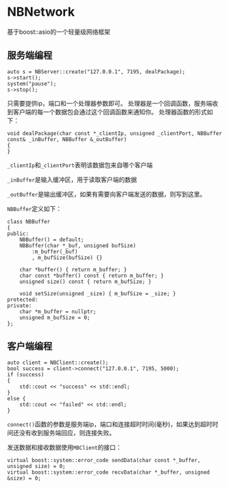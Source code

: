 # NBNetwork
基于boost::asio的一个轻量级网络框架

## 服务端编程

	auto s = NBServer::create("127.0.0.1", 7195, dealPackage);
	s->start();
	system("pause");
	s->stop();

只需要提供ip，端口和一个处理器参数即可。
处理器是一个回调函数，服务端收到客户端的每一个数据包会通过这个回调函数来通知你。
处理器函数的形式如下：

    void dealPackage(char const *_clientIp, unsigned _clientPort, NBBuffer const& _inBuffer, NBBuffer &_outBuffer)
    {
    }

`_clientIp`和`_clientPort`表明该数据包来自哪个客户端

`_inBuffer`是输入缓冲区，用于读取客户端的数据

`_outBuffer`是输出缓冲区，如果有需要向客户端发送的数据，则写到这里。

`NBBuffer`定义如下：

	class NBBuffer
	{
	public:
		NBBuffer() = default;
		NBBuffer(char *_buf, unsigned bufSize)
			:m_buffer(_buf)
			, m_bufSize(bufSize) {}

		char *buffer() { return m_buffer; }
		char const *buffer() const { return m_buffer; }
		unsigned size() const { return m_bufSize; }

		void setSize(unsigned _size) { m_bufSize = _size; }
	protected:
	private:
		char *m_buffer = nullptr;
		unsigned m_bufSize = 0;
	};

## 客户端编程

    auto client = NBClient::create();
    bool success = client->connect("127.0.0.1", 7195, 5000);
    if (success)
    {
        std::cout << "success" << std::endl;
    }
    else {
        std::cout << "failed" << std::endl;
    }

`connect()`函数的参数是服务端ip，端口和连接超时时间(毫秒)，如果达到超时时间还没有收到服务端回应，则连接失败。

发送数据和接收数据使用`MBClient`的接口：

    virtual boost::system::error_code sendData(char const *_buffer, unsigned size) = 0;
    virtual boost::system::error_code recvData(char *_buffer, unsigned &size) = 0;

